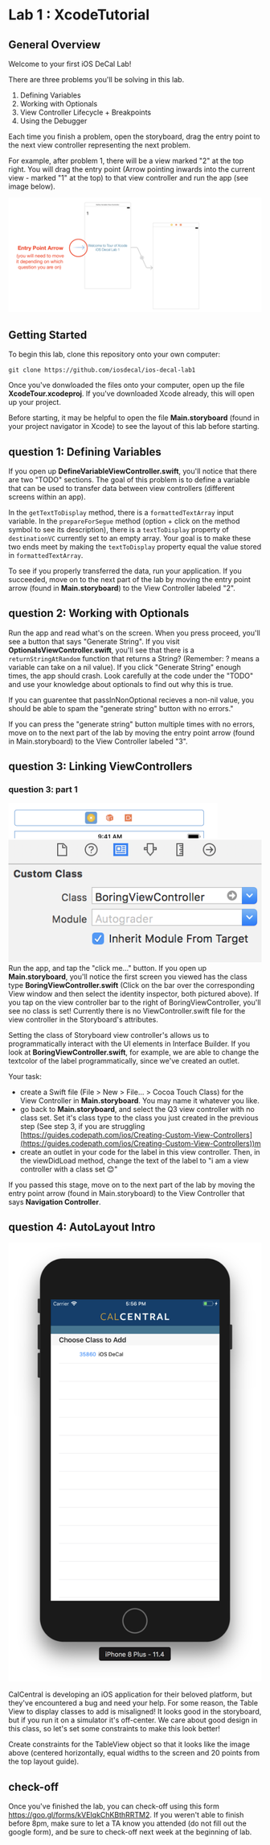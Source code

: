 # Lab 1 : XcodeTutorial #

## General Overview ##
Welcome to your first iOS DeCal Lab!

There are three problems you'll be solving in this lab.

1. Defining Variables
2. Working with Optionals
3. View Controller Lifecycle + Breakpoints
4. Using the Debugger

Each time you finish a problem, open the storyboard, drag the entry point to the next view controller representing the next problem. 

For example, after problem 1, there will be a view marked "2" at the top right. You will drag the entry point (Arrow pointing inwards into the current view - marked "1" at the top) to that view controller and run the app (see image below).

![alt text](/README-images/lab1-1.png)

## Getting Started 

To begin this lab, clone this repository onto your own computer:
	
	git clone https://github.com/iosdecal/ios-decal-lab1

Once you've donwloaded the files onto your computer, open up the file **XcodeTour.xcodeproj**. If you've downloaded Xcode already, this will open up your project.

Before starting, it may be helpful to open the file **Main.storyboard** (found in your project navigator in Xcode) to see the layout of this lab before starting.

## question 1: Defining Variables ##
If you open up **DefineVariableViewController.swift**, you'll notice that there are two "TODO" sections. The goal of this problem is to define a variable that can be used to transfer data between view controllers (different screens within an app). 

In the `getTextToDisplay` method, there is a `formattedTextArray` input variable. In the `prepareForSegue` method (option + click on the method symbol to see its description), there is a `textToDisplay` property of `destinationVC` currently set to an empty array. Your goal is to make these two ends meet by making the `textToDisplay` property equal the value stored in `formattedTextArray`.

To see if you properly transferred the data, run your application. If you succeeded, move on to the next part of the lab by moving the entry point arrow (found in **Main.storyboard**) to the View Controller labeled "2".

## question 2: Working with Optionals ##
Run the app and read what's on the screen. When you press proceed, you'll see a button that says "Generate String". If you visit **OptionalsViewController.swift**, you'll see that there is a `returnStringAtRandom` function that returns a String? (Remember: ? means a variable can take on a nil value). If you click "Generate String" enough times, the app should crash. Look carefully at the code under the "TODO" and use your knowledge about optionals to find out why this is true.

If you can guarentee that passInNonOptional recieves a non-nil value, you should be able to spam the "generate string" button with no errors."

If you can press the "generate string" button multiple times with no errors, move on to the next part of the lab by moving the entry point arrow (found in Main.storyboard) to the View Controller labeled "3".

## question 3: Linking ViewControllers ##
### question 3: part 1 ###
![alt text](/README-images/controller.png)
![alt text](/README-images/inspector.png)
Run the app, and tap the "click me..." button. If you open up **Main.storyboard**, you'll notice the first screen you viewed has the class type **BoringViewController.swift** (Click on the bar over the corresponding View window and then select the identity inspector, both pictured above). If you tap on the view controller bar to the right of BoringViewController, you'll see no class is set! Currently there is no ViewController.swift file for the view controller in the Storyboard's attributes.

Setting the class of Storyboard view controller's allows us to programmatically interact with the UI elements in Interface Builder. If you look at **BoringViewController.swift**, for example, we are able to change the textcolor of the label programmatically, since we've created an outlet.

Your task:
- create a Swift file (File > New > File... > Cocoa Touch Class) for the View Controller in **Main.storyboard**. You may name it whatever you like.
- go back to **Main.storyboard**, and select the Q3 view controller with no class set. Set it's class type to the class you just created in the previous step (See step 3, if you are struggling [https://guides.codepath.com/ios/Creating-Custom-View-Controllers](https://guides.codepath.com/ios/Creating-Custom-View-Controllers))m
- create an outlet in your code for the label in this view controller. Then, in the viewDidLoad method, change the text of the label to "i am a view controller with a class set 😊"

If you passed this stage, move on to the next part of the lab by moving the entry point arrow (found in Main.storyboard) to the View Controller that says **Navigation Controller**.


## question 4: AutoLayout Intro ##
![alt text](/README-images/autolayout.png)

CalCentral is developing an iOS application for their beloved platform, but they've encountered a bug and need your help. For some reason, the Table View to display classes to add is misaligned! It looks good in the storyboard, but if you run it on a simulator it's off-center. We care about good design in this class, so let's set some constraints to make this look better!

Create constraints for the TableView object so that it looks like the image above (centered horizontally, equal widths to the screen and 20 points from the top layout guide). 

## check-off ##
Once you've finished the lab, you can check-off using this form https://goo.gl/forms/kVEIqkChKBthRRTM2. If you weren't able to finish before 8pm, make sure to let a TA know you attended (do not fill out the google form), and be sure to check-off next week at the beginning of lab.
